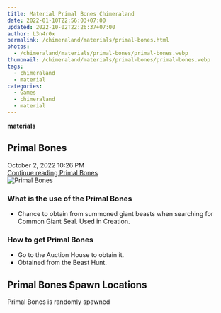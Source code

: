 ```yaml
---
title: Material Primal Bones Chimeraland
date: 2022-01-10T22:56:03+07:00
updated: 2022-10-02T22:26:37+07:00
author: L3n4r0x
permalink: /chimeraland/materials/primal-bones.html
photos:
  - /chimeraland/materials/primal-bones/primal-bones.webp
thumbnail: /chimeraland/materials/primal-bones/primal-bones.webp
tags:
  - chimeraland
  - material
categories:
  - Games
  - chimeraland
  - material
---
```


<link
  rel="stylesheet"
  href="https://rawcdn.githack.com/dimaslanjaka/Web-Manajemen/870a349/css/bootstrap-5-3-0-alpha3-wrapper.css"
/>
<section id="bootstrap-wrapper">
  <div data-bs-theme="dark">
    <div
      class="row g-0 border rounded overflow-hidden flex-md-row mb-4 shadow-sm position-relative bg-dark text-light"
    >
      <div class="col p-4 d-flex flex-column position-static">
        <strong class="d-inline-block mb-2 text-success">materials</strong>
        <h2 class="mb-0">Primal Bones</h2>
        <div class="mb-1 text-muted">October 2, 2022 10:26 PM</div>
        <a
          href="/chimeraland/materials/primal-bones.html"
          class="stretched-link d-none text-primary"
          >Continue reading Primal Bones</a
        >
      </div>
      <div class="col-auto d-none d-md-block d-lg-block">
        <img
          src="https://www.webmanajemen.com/chimeraland/materials/primal-bones/primal-bones.webp"
          alt="Primal Bones"
        />
      </div>
    </div>
    <div class="row">
      <div class="col-lg-6 col-12 mb-2">
        <div class="card">
          <div class="card-body">
            <h3 class="card-title">What is the use of the Primal Bones</h3>
            <div class="card-text">
              <ul>
                <li>
                  Chance to obtain from summoned giant beasts when searching for
                  Common Giant Seal. Used in Creation.
                </li>
              </ul>
            </div>
          </div>
        </div>
      </div>
      <div class="col-lg-6 col-12 mb-2">
        <div class="card">
          <div class="card-body">
            <h3 class="card-title">How to get Primal Bones</h3>
            <div class="card-text">
              <ul>
                <li>Go to the Auction House to obtain it.</li>
                <li>Obtained from the Beast Hunt.</li>
              </ul>
            </div>
          </div>
        </div>
      </div>
      <div class="col-12 mb-2">
        <h2>Primal Bones Spawn Locations</h2>
        <p>Primal Bones is randomly spawned</p>
      </div>
    </div>
  </div>
</section>